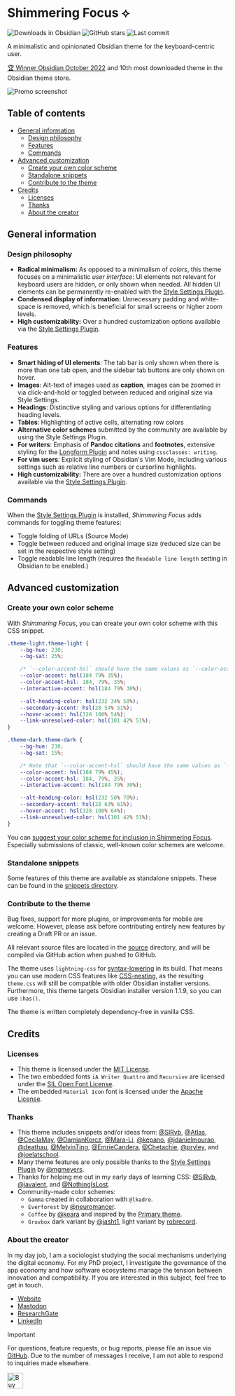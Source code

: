 # Shimmering Focus ⟡
![Downloads in Obsidian](https://img.shields.io/badge/downloads-274770-6E4E9B?style=plastic&logo=obsidian&color=%23483699)
![GitHub stars](https://img.shields.io/github/stars/chrisgrieser/shimmering-focus?style=plastic&label=%E2%98%85%20Stars)
![Last commit](https://img.shields.io/github/last-commit/chrisgrieser/shimmering-focus?style=plastic)

A minimalistic and opinionated Obsidian theme for the keyboard-centric user.

[🏆 Winner Obsidian October
2022](https://obsidian.md/blog/2022-obsidian-october-winners/) and 10th most
downloaded theme in the Obsidian theme store.

![Promo screenshot](https://github.com/user-attachments/assets/d2b8d0cb-dc16-4967-9046-1b68a518f1ba)

## Table of contents

<!-- toc -->

- [General information](#general-information)
	* [Design philosophy](#design-philosophy)
	* [Features](#features)
	* [Commands](#commands)
- [Advanced customization](#advanced-customization)
	* [Create your own color scheme](#create-your-own-color-scheme)
	* [Standalone snippets](#standalone-snippets)
	* [Contribute to the theme](#contribute-to-the-theme)
- [Credits](#credits)
	* [Licenses](#licenses)
	* [Thanks](#thanks)
	* [About the creator](#about-the-creator)

<!-- tocstop -->

## General information

### Design philosophy
- **Radical minimalism:** As opposed to a minimalism of *colors*, this theme
  focuses on a minimalistic *user interface*: UI elements not relevant for
  keyboard users are hidden, or only shown when needed. All hidden UI elements
  can be permanently re-enabled with the [Style Settings
  Plugin](https://obsidian.md/plugins?id=obsidian-style-settings).
- **Condensed display of information:** Unnecessary padding and white-space is
  removed, which is beneficial for small screens or higher zoom levels.
- **High customizability:** Over a hundred customization options available
  via the [Style Settings
  Plugin](https://obsidian.md/plugins?id=obsidian-style-settings).

### Features
- **Smart hiding of UI elements**: The tab bar is only shown when there is more
  than one tab open, and the sidebar tab buttons are only shown on hover.
- **Images**: Alt-text of images used as **caption**, images can be zoomed in
  via click-and-hold or toggled between reduced and original size via Style
  Settings.
- **Headings**: Distinctive styling and various options for differentiating
  heading levels.
- **Tables**: Highlighting of active cells, alternating row colors
- **Alternative color schemes** submitted by the community are available by
  using the Style Settings Plugin.
- **For writers**: Emphasis of **Pandoc citations** and **footnotes**, extensive
  styling for the [Longform Plugin](https://obsidian.md/plugins?id=longform) and
  notes using `cssclasses: writing`.
- **For vim users**: Explicit styling of Obsidian's Vim Mode, including various
  settings such as relative line numbers or cursorline highlights.
- **High customizability:** There are over a hundred customization options
  available via the [Style Settings
  Plugin](https://obsidian.md/plugins?id=obsidian-style-settings).

### Commands
When the [Style Settings
Plugin](https://obsidian.md/plugins?id=obsidian-style-settings) is installed,
*Shimmering Focus* adds commands for toggling theme features:
- Toggle folding of URLs (Source Mode)
- Toggle between reduced and original image size (reduced size can be set in the
  respective style setting)
- Toggle readable line length (requires the `Readable line length` setting in
  Obsidian to be enabled.)

## Advanced customization

### Create your own color scheme
With *Shimmering Focus*, you can create your own color scheme with this CSS
snippet.

```css
.theme-light.theme-light {
    --bg-hue: 230;
    --bg-sat: 25%;

    /* `--color-accent-hsl` should have the same values as `--color-accent` */
    --color-accent: hsl(184 79% 35%);
    --color-accent-hsl: 184, 79%, 35%;
    --interactive-accent: hsl(184 79% 30%);

    --alt-heading-color: hsl(232 34% 50%);
    --secondary-accent: hsl(28 54% 51%);
    --hover-accent: hsl(328 100% 54%);
    --link-unresolved-color: hsl(101 42% 51%);
}

.theme-dark.theme-dark {
    --bg-hue: 230;
    --bg-sat: 15%;

    /* Note that `--color-accent-hsl` should have the same values as `--color-accent` */
    --color-accent: hsl(184 79% 45%);
    --color-accent-hsl: 184, 79%, 35%;
    --interactive-accent: hsl(184 79% 30%);

    --alt-heading-color: hsl(232 50% 70%);
    --secondary-accent: hsl(28 63% 61%);
    --hover-accent: hsl(328 100% 64%);
	--link-unresolved-color: hsl(101 42% 51%);
}
```

You can [suggest your color scheme for inclusion in Shimmering
Focus](https://github.com/chrisgrieser/shimmering-focus/discussions/categories/suggest-your-color-scheme-for-inclusion-in-shimmering-focus).
Especially submissions of classic, well-known color schemes are welcome.

### Standalone snippets
Some features of this theme are available as standalone snippets. These can be
found in the [snippets directory](./snippets).

### Contribute to the theme
Bug fixes, support for more plugins, or improvements for mobile are welcome.
However, please ask before contributing entirely new features by creating a
Draft PR or an issue.

All relevant source files are located in the [source](./source) directory, and
will be compiled via GitHub action when pushed to GitHub.

The theme uses `lightning-css` for
[syntax-lowering](https://lightningcss.dev/transpilation.html#syntax-lowering)
in its build. That means you can use modern CSS features like
[CSS-nesting](https://developer.mozilla.org/en-US/docs/Web/CSS/CSS_nesting),
as the resulting `theme.css` will still be compatible with older Obsidian
installer versions. Furthermore, this theme targets Obsidian installer version
1.1.9, so you can use `:has()`.

The theme is written completely dependency-free in vanilla CSS.

## Credits

### Licenses
- This theme is licensed under the [MIT
  License](https://github.com/chrisgrieser/shimmering-focus/blob/main/LICENSE).
- The two embedded fonts `iA Writer Quattro` and `Recursive` are licensed under
  the [SIL Open Font License](https://www.wikiwand.com/en/SIL_Open_Font_License).
- The embedded `Material Icon` font is licensed under the [Apache
  License](https://developers.google.com/fonts/docs/material_icons#licensing).

### Thanks
- This theme includes snippets and/or ideas from:
  [@SlRvb](https://github.com/SlRvb), [@Atlas](https://github.com/zcysxy),
  [@CecilaMay](https://github.com/ceciliamay),
  [@DamianKorcz](https://github.com/damiankorcz),
  [@Mara-Li](https://github.com/Mara-Li), [@kepano](https://github.com/kepano),
  [@jdanielmourao](https://github.com/jdanielmourao),
  [@deathau](https://github.com/deathau/),
  [@MelvinTing](https://github.com/tingmelvin/),
  [@EmrieCandera](https://github.com/Emrie-Candera),
  [@Chetachie](https://github.com/chetachiezikeuzor),
  [@pryley](https://github.com/pryley), and
  [@joelatschool](https://github.com/joelatschool).
- Many theme features are only possible thanks to the [Style Settings
  Plugin](https://obsidian.md/plugins?id=obsidian-style-settings) by
  [@mgmeyers](https://github.com/mgmeyers).
- Thanks for helping me out in my early days of learning CSS:
  [@SlRvb](https://github.com/SlRvb),
  [@javalent](https://github.com/valentine195), and
  [@NothingIsLost](https://github.com/nothingislost).
- Community-made color schemes:
	* `Gamma` created in collaboration with `@lkadre`.
	* `Everforest` by
	  [@neuromancer](https://github.com/chrisgrieser/shimmering-focus/discussions/291).
	* `Coffee` by
	  [@keara](https://github.com/chrisgrieser/shimmering-focus/discussions/274)
	  and inspired by the [Primary
	  theme](https://github.com/primary-theme/obsidian).
	* `Gruvbox` dark variant by
	  [@jasht1](https://github.com/chrisgrieser/shimmering-focus/discussions/311),
	  light variant by
	  [robrecord](https://github.com/chrisgrieser/shimmering-focus/discussions/257).

### About the creator
In my day job, I am a sociologist studying the social mechanisms underlying the
digital economy. For my PhD project, I investigate the governance of the app
economy and how software ecosystems manage the tension between innovation and
compatibility. If you are interested in this subject, feel free to get in touch.

- [Website](https://chris-grieser.de/)
- [Mastodon](https://pkm.social/@pseudometa)
- [ResearchGate](https://www.researchgate.net/profile/Christopher-Grieser)
- [LinkedIn](https://www.linkedin.com/in/christopher-grieser-ba693b17a/)

> [!IMPORTANT]
> For questions, feature requests, or bug reports, please file an issue via
> [GitHub](https://github.com/chrisgrieser/shimmering-focus/issues/new/choose).
> Due to the number of messages I receive, I am not able to respond to inquiries
> made elsewhere.

<a href='https://ko-fi.com/Y8Y86SQ91' target='_blank'> <img height='36'
style='border:0px;height:36px;' src='https://cdn.ko-fi.com/cdn/kofi1.png?v=3'
border='0' alt='Buy Me a Coffee at ko-fi.com' /></a>
